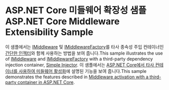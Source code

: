 # <a name="aspnet-core-middleware-extensibility-sample"></a><span data-ttu-id="112e6-101">ASP.NET Core 미들웨어 확장성 샘플</span><span class="sxs-lookup"><span data-stu-id="112e6-101">ASP.NET Core Middleware Extensibility Sample</span></span>

<span data-ttu-id="112e6-102">이 샘플에서는 [IMiddleware](https://docs.microsoft.com/dotnet/api/microsoft.aspnetcore.http.imiddleware) 및 [IMiddlewareFactory](https://docs.microsoft.com/dotnet/api/microsoft.aspnetcore.http.imiddlewarefactory)를 타사 종속성 주입 컨테이너인 [간단한 인젝터](https://simpleinjector.org)와 함께 사용하는 방법을 보여 줍니다.</span><span class="sxs-lookup"><span data-stu-id="112e6-102">This sample illustrates the use of [IMiddleware](https://docs.microsoft.com/dotnet/api/microsoft.aspnetcore.http.imiddleware) and [IMiddlewareFactory](https://docs.microsoft.com/dotnet/api/microsoft.aspnetcore.http.imiddlewarefactory) with a third-party dependency injection container, [Simple Injector](https://simpleinjector.org).</span></span> <span data-ttu-id="112e6-103">이 샘플에서는 [ASP.NET Core에서 타사 컨테이너를 사용하여 미들웨어 활성화](https://docs.microsoft.com/aspnet/core/fundamentals/middleware/extensibility-third-party-container)에 설명된 기능을 보여 줍니다.</span><span class="sxs-lookup"><span data-stu-id="112e6-103">This sample demonstrates the features described in [Middleware activation with a third-party container in ASP.NET Core](https://docs.microsoft.com/aspnet/core/fundamentals/middleware/extensibility-third-party-container).</span></span>
